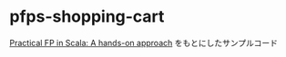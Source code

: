 # pfps-shopping-cart

[Practical FP in Scala: A hands-on approach](https://leanpub.com/pfp-scala) をもとにしたサンプルコード
